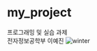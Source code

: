 # my_project
프로그래밍 및 실습 과제\
전자정보공학부 이예진
![winter](https://user-images.githubusercontent.com/58495743/70107676-891e8c80-168a-11ea-993b-69e671025765.jpg)
